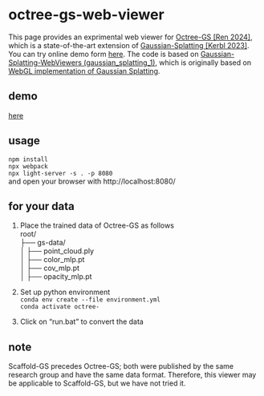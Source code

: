 # octree-gs-web-viewer
This page provides an exprimental web viewer for [Octree-GS [Ren 2024]](https://github.com/city-super/Octree-GS), which is a state-of-the-art extension of [Gaussian-Splatting [Kerbl 2023]](https://github.com/graphdeco-inria/gaussian-splatting). You can try online demo form [here](https://main--octree-gs-web-viewer.netlify.app/). The code is based on [Gaussian-Splatting-WebViewers (gaussian_splatting_1)](https://github.com/akbartus/Gaussian-Splatting-WebViewers/tree/main), which is originally based on [ WebGL implementation of Gaussian Splatting](https://github.com/antimatter15/splat). 

## demo
[here](https://main--octree-gs-web-viewer.netlify.app/)

## usage
`npm install`  
`npx webpack`  
`npx light-server -s . -p 8080`  
and open your browser with http://localhost:8080/  

## for your data
1. Place the trained data of Octree-GS as follows  
root/  
├── gs-data/  
│   ├── point_cloud.ply  
│   ├── color_mlp.pt  
│   ├── cov_mlp.pt  
│   ├── opacity_mlp.pt  

2. Set up python environment  
`conda env create --file environment.yml`  
`conda activate octree-`  
  
3. Click on “run.bat” to convert the data

## note
Scaffold-GS precedes Octree-GS; both were published by the same research group and have the same data format. Therefore, this viewer may be applicable to Scaffold-GS, but we have not tried it.